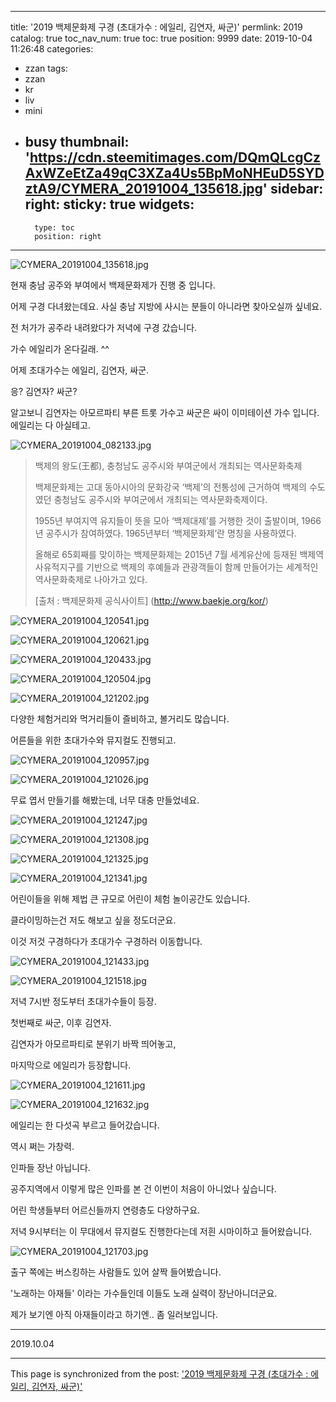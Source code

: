 
---
title: '2019 백제문화제 구경 (초대가수 : 에일리, 김연자, 싸군)'
permlink: 2019
catalog: true
toc_nav_num: true
toc: true
position: 9999
date: 2019-10-04 11:26:48
categories:
- zzan
tags:
- zzan
- kr
- liv
- mini
- busy
thumbnail: 'https://cdn.steemitimages.com/DQmQLcgCzAxWZeEtZa49qC3XZa4Us5BpMoNHEuD5SYDztA9/CYMERA_20191004_135618.jpg'
sidebar:
    right:
        sticky: true
widgets:
    -
        type: toc
        position: right
---


![CYMERA_20191004_135618.jpg](https://cdn.steemitimages.com/DQmQLcgCzAxWZeEtZa49qC3XZa4Us5BpMoNHEuD5SYDztA9/CYMERA_20191004_135618.jpg)


현재 충남 공주와 부여에서 백제문화제가 진행 중 입니다.

어제 구경 다녀왔는데요. 사실 충남 지방에 사시는 분들이 아니라면 찾아오실까 싶네요.

전 처가가 공주라 내려왔다가 저녁에 구경 갔습니다.

가수 에일리가 온다길래. ^^

어제 초대가수는 에일리, 김연자, 싸군.

응? 김연자? 싸군?

알고보니 
김연자는 아모르파티 부른 트롯 가수고
싸군은 싸이 이미테이션 가수 입니다.
에일리는 다 아실테고.

![CYMERA_20191004_082133.jpg](https://cdn.steemitimages.com/DQmSmCERDG6amF8yWmkpSQ1p2Tj9n5ZnG3fy9A9GZcBasE7/CYMERA_20191004_082133.jpg)


>백제의 왕도(王都), 충청남도
공주시와 부여군에서 개최되는 역사문화축제
>
>백제문화제는 고대 동아시아의 문화강국
‘백제’의 전통성에 근거하여 백제의 수도였던
충청남도 공주시와 부여군에서 개최되는
역사문화축제이다. 
>
>1955년 부여지역 유지들이 뜻을 모아 ‘백제대제’를 거행한 것이 출발이며, 1966년 공주시가 참여하였다. 1965년부터 ‘백제문화제’란 명칭을 사용하였다.
>
>올해로 65회째를 맞이하는 백제문화제는 2015년 7월 세계유산에 등재된 백제역사유적지구를 기반으로 백제의 후예들과 관광객들이 함께 만들어가는 세계적인 역사문화축제로 나아가고 있다. 
>
>[출처 : 백제문화제 공식사이트]
(http://www.baekje.org/kor/)

![CYMERA_20191004_120541.jpg](https://cdn.steemitimages.com/DQmf8Kwj3bJcU2dzx6CMVSHroUDa87qKV6GxHT94ejqTcad/CYMERA_20191004_120541.jpg)

![CYMERA_20191004_120621.jpg](https://cdn.steemitimages.com/DQmbu2NxPNTkBn61UiYBuT5hR39NkNJbasfYtQn65zcQ1At/CYMERA_20191004_120621.jpg)

![CYMERA_20191004_120433.jpg](https://cdn.steemitimages.com/DQmYG4CxupG3kYKjSy5NVU1A9bfTZKHqtA6UejkmLPoftzu/CYMERA_20191004_120433.jpg)

![CYMERA_20191004_120504.jpg](https://cdn.steemitimages.com/DQmVgmUV2TqmFP78F1FswvtoB8XAtscszAzsqYtZBR6vEiz/CYMERA_20191004_120504.jpg)

![CYMERA_20191004_121202.jpg](https://cdn.steemitimages.com/DQmeVVERfQXzQxYYTvLx9i6XSkHartUCPk3HKYXempYZbFF/CYMERA_20191004_121202.jpg)

다양한 체험거리와 먹거리들이 즐비하고,
볼거리도 많습니다.

어른들을 위한 초대가수와 뮤지컬도 진행되고.

![CYMERA_20191004_120957.jpg](https://cdn.steemitimages.com/DQmPQ9juMDGy8YMqmXBczqHu7R8WfRVNNrCPa7JPEmcAVpA/CYMERA_20191004_120957.jpg)

![CYMERA_20191004_121026.jpg](https://cdn.steemitimages.com/DQmSaRzsFVw2g1j3ikpVTvnZYYcCJB2zxwrQGCoYwXDw7eR/CYMERA_20191004_121026.jpg)

무료 엽서 만들기를 해봤는데,
너무 대충 만들었네요.

![CYMERA_20191004_121247.jpg](https://cdn.steemitimages.com/DQmPPcZvjYfcdn32CdzgZRbDko52FpNZzwStPA7iSjg1UUK/CYMERA_20191004_121247.jpg)

![CYMERA_20191004_121308.jpg](https://cdn.steemitimages.com/DQmdnCK4gVD9ZRxqSr8Cpj9Rpjtzs8YhqX9sXe9MKazNbUD/CYMERA_20191004_121308.jpg)

![CYMERA_20191004_121325.jpg](https://cdn.steemitimages.com/DQmPgELni2ugyAuk7NwLGgWjVPpPdKwTaxVNLLd5swyzMAn/CYMERA_20191004_121325.jpg)

![CYMERA_20191004_121341.jpg](https://cdn.steemitimages.com/DQmdUJ4wfkKrGadEcjVBLphEQpasfoAvWnktXA4rcCouMES/CYMERA_20191004_121341.jpg)

어린이들을 위해 제법 큰 규모로 어린이 체험 놀이공간도 있습니다.

클라이밍하는건 저도 해보고 싶을 정도더군요.

이것 저것 구경하다가 초대가수 구경하러 이동합니다.

![CYMERA_20191004_121433.jpg](https://cdn.steemitimages.com/DQmUwUrCYLXUnML1PBaMNucijKxTCzJh2759JPhonfF9mSi/CYMERA_20191004_121433.jpg)

![CYMERA_20191004_121518.jpg](https://cdn.steemitimages.com/DQmQnRAmT9AztHU8nvcWv5avwvc1qqWD9t3iKfL8VqLAXHY/CYMERA_20191004_121518.jpg)

저녁 7시반 정도부터 초대가수들이 등장.

첫번째로 싸군, 이후 김연자.

김연자가 아모르파티로 분위기 바짝 띄어놓고,

마지막으로 에일리가 등장합니다.

![CYMERA_20191004_121611.jpg](https://cdn.steemitimages.com/DQma7DmPCytGWPuWEVXrvkrRuUqfTy5wpb6szjqUcK2Fz4U/CYMERA_20191004_121611.jpg)

![CYMERA_20191004_121632.jpg](https://cdn.steemitimages.com/DQmfEGkbJLfcNoiKESVz55P297HNFxPMRmDXGEmGjeynDWc/CYMERA_20191004_121632.jpg)

에일리는 한 다섯곡 부르고 들어갔습니다.

역시 쩌는 가창력.

인파들 장난 아닙니다.

공주지역에서 이렇게 많은 인파를 본 건 이번이 처음이 아니었나 싶습니다.

어린 학생들부터 어르신들까지 연령층도 다양하구요.

저녁 9시부터는 이 무대에서 뮤지컬도 진행한다는데 저흰 시마이하고 들어왔습니다.

![CYMERA_20191004_121703.jpg](https://cdn.steemitimages.com/DQmbJ3w5ujMDSQ5Y12cG6euCjAXZu74rkypTfnuTCt4xdZP/CYMERA_20191004_121703.jpg)

출구 쪽에는 버스킹하는 사람들도 있어 살짝 들어봤습니다.

'노래하는 아재들' 이라는 가수들인데 
이들도 노래 실력이 장난아니더군요.

제가 보기엔 아직 아재들이라고 하기엔..
좀 일러보입니다.


***

2019.10.04

- - -

This page is synchronized from the post: ['2019 백제문화제 구경 (초대가수 : 에일리, 김연자, 싸군)'](https://steemit.com/@lucky2015/2019)

